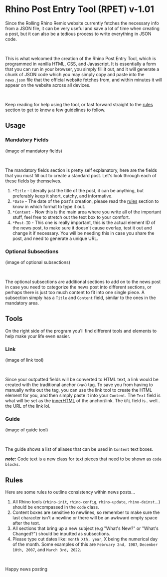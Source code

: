 # Rhino Post Entry Tool (RPET) v-1.01

Since the Rolling Rhino Remix website currently fetches the necessary info from a JSON file, it can be very useful and save a lot of time when creating a post, but it can also be a tedious process to write everything in JSON code.

<br>

This is what welcomed the creation of the Rhino Post Entry Tool, which is programmed in vanilla HTML, CSS, and Javascript.
It is essentially a form that you can run in your browser, you simply fill it out, and it will generate a chunk of JSON code which you may simply copy and paste into the `news.json` file that the official website fetches from, and within minutes it will appear on the website across all devices.

<br>

Keep reading for help using the tool, or fast forward straight to the [rules](#rules) section to get to know a few guidelines to follow.

## Usage

### Mandatory Fields

(image of mandatory fields)

<br>

The mandatory fields section is pretty self explanatory, here are the fields that you must fill out to create a standard post.
Let's look through each of these fields by themselves.

1. `*Title` - Literally just the title of the post, it can be anything, but preferably keep it short, catchy, and informative.
2. `*Date` - The date of the post's creation, please read the [rules](#rules) section to know in which format to type it out.
3. `*Content` - Now this is the main area where you write all of the important stuff, feel free to stretch out the text box to your comfort.
4. `*Post-ID` - This one is really important, this is the actual element ID of the news post, to make sure it doesn't cause overlap, test it out and change it if necessary. You will be needing this in case you share the post, and need to generate a unique URL.

### Optional Subsections

(image of optional subsections)

<br>

The optional subsections are additional sections to add on to the news post in case you need to categorize the news post into different sections, or perhaps there is just too much content to fit into one single piece.
A subsection simply has a `Title` and `Content` field, similar to the ones in the mandatory area.

## Tools

On the right side of the program you'll find different tools and elements to help make your life even easier.

### Link

(image of link tool)

<br>

Since your outputted fields will be converted to HTML text, a link would be created with the traditional anchor (`<a>`) tag.
To save you from having to manually write out the tag, you can use the link tool to create the HTML element for you, and then simply paste it into your `Content`.
The `Text` field is what will be set as the [innerHTML](https://developer.mozilla.org/en-US/docs/Web/API/Element/innerHTML) of the anchor/link.
The `URL` field is.. well.. the URL of the link lol.

### Guide

(image of guide tool)

<br>

The guide shows a list of aliases that can be used in `Content` text boxes.

***note:*** Code text is a new class for text pieces that need to be shown as `code blocks`.

## Rules

Here are some rules to outline consistency within news posts...

1. All Rhino tools (`rhino-init`, `rhino-config`, `rhino-update`, `rhino-deinst`...) should be encompassed in the `code` class.
2. Content boxes are sensitive to newlines, so remember to make sure the last character isn't a newline or there will be an awkward empty space after the text.
3. All sections that bring up a new subject (e.g "What's New?" or "What's Changed?") should be inputted as subsections.
4. Please type out dates like: `month Xth, year`, X being the numerical day of the month. Some examples of this are `February 2nd, 1987`, `December 10th, 2007`, and `March 3rd, 2022`.

<br>

Happy news posting